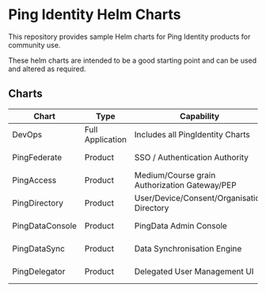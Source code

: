 # Ping Identity Helm Charts

This repository provides sample Helm charts for Ping Identity products for community use.

These helm charts are intended to be a good starting point and can be used and altered as required.


## Charts

| Chart | Type | Capability | Status | Scalable |
|--|--|--|--|--|
| DevOps | Full Application | Includes all PingIdentity Charts | Available (Beta) | Yes |
| PingFederate | Product | SSO / Authentication Authority | Available (Beta) | Yes |
| PingAccess | Product | Medium/Course grain Authorization Gateway/PEP | Available (Beta) | No (TBC) |
| PingDirectory | Product | User/Device/Consent/Organisation Directory | Available (Beta) | Yes |
| PingDataConsole | Product | PingData Admin Console | Available (Beta) | Not required |
| PingDataSync | Product | Data Synchronisation Engine | Not available | N/a |
| PingDelegator | Product | Delegated User Management UI | Not available | Yes |
